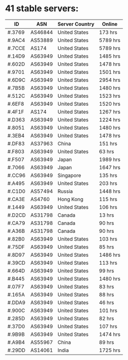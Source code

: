 # 41 stable servers:

| ID | ASN | Server Country | Online |
| ------ | ------ | ------ | ------ |
| #.3769 | AS46844 | United States | 173 hrs |
| #.9AC4 | AS53889 | United States | 5789 hrs |
| #.7CCE | AS174 | United States | 5789 hrs |
| #.14D9 | AS63949 | United States | 1485 hrs |
| #.602D | AS63949 | United States | 1478 hrs |
| #.9701 | AS63949 | United States | 1501 hrs |
| #.6D9C | AS63949 | United States | 2954 hrs |
| #.7B5B | AS63949 | United States | 1480 hrs |
| #.512C | AS63949 | United States | 1523 hrs |
| #.6EF8 | AS63949 | United States | 1520 hrs |
| #.4F1F | AS174 | United States | 1267 hrs |
| #.D363 | AS63949 | United States | 1224 hrs |
| #.8051 | AS63949 | United States | 1480 hrs |
| #.3EB4 | AS63949 | United States | 1478 hrs |
| #.DF83 | AS37963 | China | 151 hrs |
| #.F803 | AS63949 | United States | 63 hrs |
| #.F507 | AS63949 | Japan | 1989 hrs |
| #.7066 | AS63949 | Japan | 1647 hrs |
| #.CC96 | AS63949 | Singapore | 135 hrs |
| #.A495 | AS63949 | United States | 203 hrs |
| #.C1D0 | AS57494 | Russia | 1448 hrs |
| #.CA3E | AS4760 | Hong Kong | 115 hrs |
| #.1449 | AS63949 | United States | 106 hrs |
| #.D2CD | AS31798 | Canada | 13 hrs |
| #.CA79 | AS31798 | Canada | 90 hrs |
| #.A36B | AS31798 | Canada | 90 hrs |
| #.82B0 | AS63949 | United States | 103 hrs |
| #.75DF | AS63949 | United States | 85 hrs |
| #.8D97 | AS63949 | United States | 1486 hrs |
| #.39CD | AS63949 | United States | 113 hrs |
| #.664D | AS63949 | United States | 99 hrs |
| #.B445 | AS63949 | United States | 1480 hrs |
| #.07F7 | AS63949 | United States | 83 hrs |
| #.165A | AS63949 | United States | 88 hrs |
| #.DDA9 | AS63949 | United States | 46 hrs |
| #.900C | AS63949 | United States | 101 hrs |
| #.285D | AS63949 | United States | 82 hrs |
| #.37D0 | AS63949 | United States | 107 hrs |
| #.9B9B | AS63949 | United States | 1474 hrs |
| #.A9B4 | AS55967 | China | 89 hrs |
| #.29DD | AS14061 | India | 1725 hrs |

